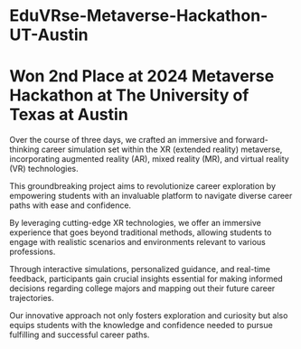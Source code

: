 # EduVRse-Metaverse-Hackathon-UT-Austin

# Won 2nd Place at 2024 Metaverse Hackathon at The University of Texas at Austin
Over the course of three days, we crafted an immersive and forward-thinking career simulation set within the XR (extended reality) metaverse, incorporating augmented reality (AR), mixed reality (MR), and virtual reality (VR) technologies.

This groundbreaking project aims to revolutionize career exploration by empowering students with an invaluable platform to navigate diverse career paths with ease and confidence. 

By leveraging cutting-edge XR technologies, we offer an immersive experience that goes beyond traditional methods, allowing students to engage with realistic scenarios and environments relevant to various professions.

Through interactive simulations, personalized guidance, and real-time feedback, participants gain crucial insights essential for making informed decisions regarding college majors and mapping out their future career trajectories.

Our innovative approach not only fosters exploration and curiosity but also equips students with the knowledge and confidence needed to pursue fulfilling and successful career paths.
